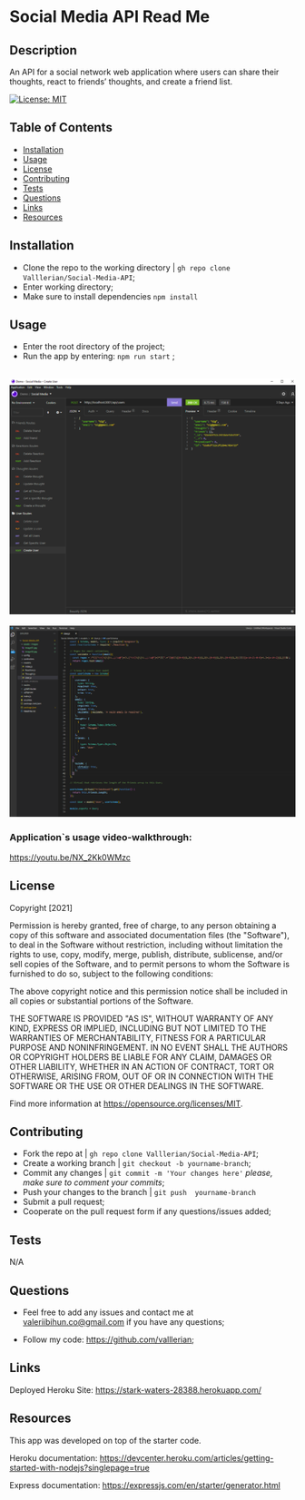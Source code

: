 <h1>Social Media API Read Me</h1>
    
## Description 
    
An API for a social network web application where users can share their thoughts, react to friends’ thoughts, and create a friend list.


[![License: MIT](https://img.shields.io/badge/License-MIT-yellow.svg)](https://opensource.org/licenses/MIT)
    
## Table of Contents
- [Installation](#installation)
- [Usage](#usage)
- [License](#license)
- [Contributing](#contributing)
- [Tests](#tests)
- [Questions](#questions)
- [Links](#links)
- [Resources](#resources)
    
## Installation
    
- Clone the repo to the working directory | `gh repo clone Valllerian/Social-Media-API`;
- Enter working directory;
- Make sure to install dependencies `npm install`
    
## Usage 
    
- Enter the root directory of the project; 
- Run the app by entering:  `npm run start` ;



<br>
<img alt="Main routes" src="assets/images/image01.jpg" />
<br>


<br>
<img alt="Main Models" src="assets/images/image02.jpg" />
<br>



<h3>Application`s usage video-walkthrough:</h3>

https://youtu.be/NX_2Kk0WMzc

## License
    


Copyright [2021] 

Permission is hereby granted, free of charge, to any person obtaining a copy of this software and associated documentation files (the "Software"), to deal in the Software without restriction, including without limitation the rights to use, copy, modify, merge, publish, distribute, sublicense, and/or sell copies of the Software, and to permit persons to whom the Software is furnished to do so, subject to the following conditions:

The above copyright notice and this permission notice shall be included in all copies or substantial portions of the Software.

THE SOFTWARE IS PROVIDED "AS IS", WITHOUT WARRANTY OF ANY KIND, EXPRESS OR IMPLIED, INCLUDING BUT NOT LIMITED TO THE WARRANTIES OF MERCHANTABILITY, FITNESS FOR A PARTICULAR PURPOSE AND NONINFRINGEMENT. IN NO EVENT SHALL THE AUTHORS OR COPYRIGHT HOLDERS BE LIABLE FOR ANY CLAIM, DAMAGES OR OTHER LIABILITY, WHETHER IN AN ACTION OF CONTRACT, TORT OR OTHERWISE, ARISING FROM, OUT OF OR IN CONNECTION WITH THE SOFTWARE OR THE USE OR OTHER DEALINGS IN THE SOFTWARE.

Find more information at https://opensource.org/licenses/MIT.
    
## Contributing
    
- Fork the repo at | `gh repo clone Valllerian/Social-Media-API`;
- Create a working branch | `git checkout -b yourname-branch`;
- Commit any changes | `git commit -m 'Your changes here'`  *please, make sure to comment your commits*;
- Push your changes to the branch | `git push  yourname-branch`
- Submit a pull request;
- Cooperate on the pull request form if any questions/issues added;
    
## Tests
    
N/A


    
## Questions
    
- Feel free to add any issues and contact me at valeriibihun.co@gmail.com if you have any questions;

- Follow my code: https://github.com/valllerian;


## Links

Deployed Heroku Site: https://stark-waters-28388.herokuapp.com/

## Resources

This app was developed on top of the starter code.

Heroku documentation:
https://devcenter.heroku.com/articles/getting-started-with-nodejs?singlepage=true

Express documentation:
https://expressjs.com/en/starter/generator.html
